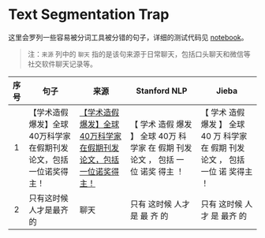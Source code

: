 # Text Segmentation Trap

这里会罗列一些容易被分词工具被分错的句子，详细的测试代码见 [notebook](https://github.com/secsilm/text-segmentation-trap/blob/master/segmentation-test.ipynb)。

> 注：`来源` 列中的 `聊天` 指的是该句来源于日常聊天，包括口头聊天和微信等社交软件聊天记录等。

| 序号| 句子| 来源 |Stanford NLP|Jieba|
| :---: | ---|---|---|---|
| 1| 【学术造假爆发】全球40万科学家在假期刊发论文，包括一位诺奖得主！| [【学术造假爆发】全球40万科学家在假期刊发论文，包括一位诺奖得主！](https://mp.weixin.qq.com/s/bu14L15wrBHZ32FNO6sWmA)|【 学术 造假 爆发 】 全球 40万 科学家 在 假期 刊发 论文 ， 包括 一 位 诺奖 得主 ！|【 学术 造假 爆发 】 全球 40 万 科学家 在 假期 刊发 论文 ， 包括 一位 诺 奖得主 ！|
| 2| 只有这时候人才是最齐的| 聊天|只有 这时候 人才 是 最 齐 的|只有 这时候 人才 是 最齐 的|

